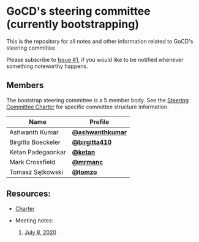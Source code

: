 # GoCD's steering committee (currently bootstrapping)

This is the repository for all notes and other information related to GoCD's steering committee.

Please subscribe to [Issue #1](https://github.com/gocd/steering/issues/1), if you would like to be notified whenever something noteworthy happens.


## Members

The bootstrap steering committee is a 5 member body. See the [Steering Committee Charter](charter.md) for specific committee structure information.

| Name               | Profile                                                |
| -----              | --------                                               |
| Ashwanth Kumar     | **[@ashwanthkumar](https://github.com/ashwanthkumar)** |
| Birgitta Boeckeler | **[@birgitta410](https://github.com/birgitta410)**     |
| Ketan Padegaonkar  | **[@ketan](https://github.com/ketan)**                 |
| Mark Crossfield    | **[@mrmanc](https://github.com/mrmanc)**               |
| Tomasz Sętkowski   | **[@tomzo](https://github.com/tomzo)**                 |

## Resources:

- [Charter](charter.md)

- Meeting notes:

  1. [July 8, 2020](./notes/2020_07_08.md)
